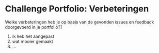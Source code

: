 # Challenge Portfolio: Verbeteringen

Welke verbeteringen heb je op basis van de gevonden issues en feedback doorgevoerd in je portfolio??

1. ik heb het aangepast
2. wat mooier gemaakt
3. ...